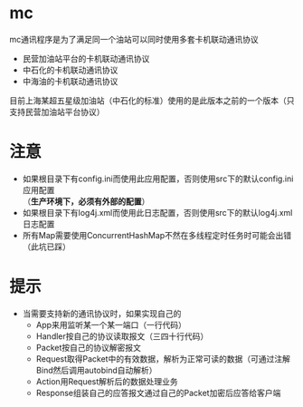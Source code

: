 # mc
mc通讯程序是为了满足同一个油站可以同时使用多套卡机联动通讯协议

* 民营加油站平台的卡机联动通讯协议
* 中石化的卡机联动通讯协议
* 中海油的卡机联动通讯协议

目前上海某超五星级加油站（中石化的标准）使用的是此版本之前的一个版本（只支持民营加油站平台协议）

# 注意
* 如果根目录下有config.ini而使用此应用配置，否则使用src下的默认config.ini应用配置  
（**生产环境下，必须有外部的配置**）
* 如果根目录下有log4j.xml而使用此日志配置，否则使用src下的默认log4j.xml日志配置
* 所有Map需要使用ConcurrentHashMap不然在多线程定时任务时可能会出错（此坑已踩）

# 提示
* 当需要支持新的通讯协议时，如果实现自己的   
  * App来用监听某一个某一端口（一行代码）
  * Handler按自己的协议读取报文（三四十行代码）
  * Packet按自己的协议解密报文
  * Request取得Packet中的有效数据，解析为正常可读的数据（可通过注解Bind然后调用autobind自动解析）
  * Action用Request解析后的数据处理业务
  * Response组装自己的应答报文通过自己的Packet加密后应答给客户端

